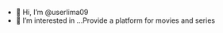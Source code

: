 - 👋 Hi, I’m @userlima09
- 👀 I’m interested in ...Provide a platform for movies and series

<!---
userlima09/userlima09 is a ✨ special ✨ repository because its `README.md` (this file) appears on your GitHub profile.
You can click the Preview link to take a look at your changes.
--->
